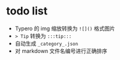 # todo list
* Typero 的 img 缩放转换为 `![]()` 格式图片
* `> Tip` 转换为 `:::tip:::`
* 自动生成 `_category_.json`
* 对 markdown 文件名编号进行正确排序
